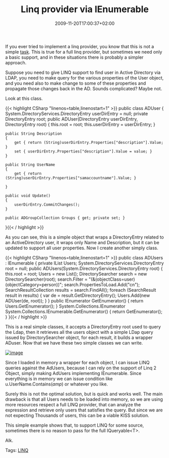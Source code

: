 ﻿---
title: "Linq provider via IEnumerable"
description: ""
date: 2009-11-20T17:00:37+02:00
draft: false
tags: [LINQ]
categories: [LINQ]
---
If you ever tried to implement a linq provider, you know that this is not a simple [task](http://blogs.msdn.com/mattwar/pages/linq-links.aspx). This is true for a full linq provider, but sometimes we need only a basic support, and in these situations there is probably a simpler approach.

Suppose you need to give LINQ support to find user in Active Directory via LDAP, you need to make query for the various properties of the User object, and you need also to make change to some of these properties and propagate those changes back in the AD. Sounds complicated? Maybe not.

Look at this class.

{{< highlight CSharp "linenos=table,linenostart=1" >}}
public class ADUser
{
    System.DirectoryServices.DirectoryEntry userDirEntry = null;
    private DirectoryEntry root;
    public ADUser(DirectoryEntry userDirEntry, DirectoryEntry root)
    {
        this.root = root;
        this.userDirEntry = userDirEntry;
    }

    public String Description
    {
        get { return (String)userDirEntry.Properties["description"].Value; }
        set { userDirEntry.Properties["description"].Value = value; }
    }

    public String UserName
    {
        get { return (String)userDirEntry.Properties["samaccountname"].Value; }

    }

    public void Update()
    {
        userDirEntry.CommitChanges();
    }

    public ADGroupCollection Groups { get; private set; }
}{{< / highlight >}}

<!-- Code inserted with Steve Dunn's Windows Live Writer Code Formatter Plugin.  http://dunnhq.com -->

As you can see, this is a simple object that wraps a DirectoryEntry related to an ActiveDirectory user, it wraps only Name and Description, but it can be updated to support all user properties. Now I create another simply class.

{{< highlight CSharp "linenos=table,linenostart=1" >}}
public class ADUsers : IEnumerable<ADUser>
{
    private IList<ADUser> Users;
    System.DirectoryServices.DirectoryEntry root = null;
    public ADUsers(System.DirectoryServices.DirectoryEntry root)
    {
        this.root = root;
        Users = new List<ADUser>();
        DirectorySearcher search = new DirectorySearcher(root);
        search.Filter = "(&(objectClass=user)(objectCategory=person))";
        search.PropertiesToLoad.Add("cn");
        SearchResultCollection results = search.FindAll();
        foreach (SearchResult result in results)
        {
            var de = result.GetDirectoryEntry();
            Users.Add(new ADUser(de, root));
        }
    }
    public IEnumerator<ADUser> GetEnumerator()
    {
        return Users.GetEnumerator();
    }
    System.Collections.IEnumerator System.Collections.IEnumerable.GetEnumerator()
    {
        return GetEnumerator();
    }
}{{< / highlight >}}

<!-- Code inserted with Steve Dunn's Windows Live Writer Code Formatter Plugin.  http://dunnhq.com -->

This is a real simple classes, it accepts a DirectoryEntry root used to query the Ldap, then it retrieves all the users object with a simple LDap query issued by DirectorySearcher object, for each result, it builds a wrapper ADuser. Now that we have these two simple classes we can write.

[![image](https://www.codewrecks.com/blog/wp-content/uploads/2009/11/image_thumb19.png "image")](https://www.codewrecks.com/blog/wp-content/uploads/2009/11/image19.png)

Since I loaded in memory a wrapper for each object, I can issue LINQ queries against the AdUsers, because I can rely on the support of Linq 2 Object, simply making AdUsers implementing IEnumerable. Since everything is in memory we can issue condition like u.UserName.Contains(*amp*) or whatever you like.

Surely this is not the optimal solution, but is quick and works well. The main drawback is that all Users needs to be loaded into memory, so we are using more resources respect a full LINQ provider, that can analyze the expression and retrieve only users that satisfies the query. But since we are not expecting Thousands of users, this can be a viable KISS solution.

This simple example shows that, to support LINQ for some source, sometimes there is no reason to pass for the full IQueryable&lt;T&gt;.

Alk.

Tags: [LINQ](http://technorati.com/tag/LINQ)
